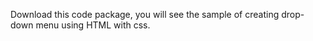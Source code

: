 Download this code package, you will see the sample of creating drop-down menu using HTML with css.
